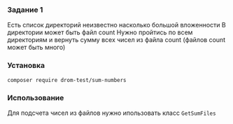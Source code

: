### Задание 1

Есть список директорий неизвестно насколько большой вложенности В директории может быть файл count Нужно пройтись по всем директориям и вернуть сумму всех чисел из файла count (файлов count может быть много)

### Установка

```shell
composer require drom-test/sum-numbers
```

### Использование

Для подсчета чисел из файлов нужно ипользовать класс `GetSumFiles`